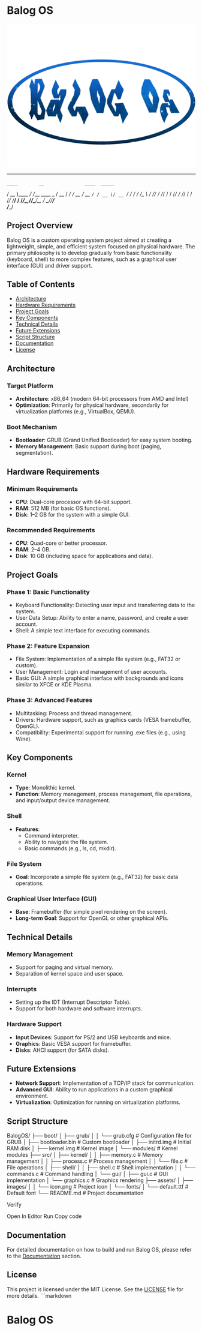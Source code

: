 # Balog OS

![Balog OS Icon](assets/images/icon.png)
   _               _____ _____ 
    ____        __               ____  _____
   / __ )____ _/ /___  ____ _   / __ \/ ___/
  / __  / __ `/ / __ \/ __ `/  / / / /\__ \ 
 / /_/ / /_/ / / /_/ / /_/ /  / /_/ /___/ / 
/_____/\__,_/_/\____/\__, /   \____//____/  
                    /____/                  
## Project Overview

Balog OS is a custom operating system project aimed at creating a lightweight, simple, and efficient system focused on physical hardware. The primary philosophy is to develop gradually from basic functionality (keyboard, shell) to more complex features, such as a graphical user interface (GUI) and driver support.

## Table of Contents

- [Architecture](#architecture)
- [Hardware Requirements](#hardware-requirements)
- [Project Goals](#project-goals)
- [Key Components](#key-components)
- [Technical Details](#technical-details)
- [Future Extensions](#future-extensions)
- [Script Structure](#script-structure)
- [Documentation](#documentation)
- [License](#license)

## Architecture

### Target Platform

- **Architecture**: x86_64 (modern 64-bit processors from AMD and Intel)
- **Optimization**: Primarily for physical hardware, secondarily for virtualization platforms (e.g., VirtualBox, QEMU).

### Boot Mechanism

- **Bootloader**: GRUB (Grand Unified Bootloader) for easy system booting.
- **Memory Management**: Basic support during boot (paging, segmentation).

## Hardware Requirements

### Minimum Requirements

- **CPU**: Dual-core processor with 64-bit support.
- **RAM**: 512 MB (for basic OS functions).
- **Disk**: 1–2 GB for the system with a simple GUI.

### Recommended Requirements

- **CPU**: Quad-core or better processor.
- **RAM**: 2–4 GB.
- **Disk**: 10 GB (including space for applications and data).

## Project Goals

### Phase 1: Basic Functionality

- Keyboard Functionality: Detecting user input and transferring data to the system.
- User Data Setup: Ability to enter a name, password, and create a user account.
- Shell: A simple text interface for executing commands.

### Phase 2: Feature Expansion

- File System: Implementation of a simple file system (e.g., FAT32 or custom).
- User Management: Login and management of user accounts.
- Basic GUI: A simple graphical interface with backgrounds and icons similar to XFCE or KDE Plasma.

### Phase 3: Advanced Features

- Multitasking: Process and thread management.
- Drivers: Hardware support, such as graphics cards (VESA framebuffer, OpenGL).
- Compatibility: Experimental support for running .exe files (e.g., using Wine).

## Key Components

### Kernel

- **Type**: Monolithic kernel.
- **Function**: Memory management, process management, file operations, and input/output device management.

### Shell

- **Features**:
  - Command interpreter.
  - Ability to navigate the file system.
  - Basic commands (e.g., ls, cd, mkdir).

### File System

- **Goal**: Incorporate a simple file system (e.g., FAT32) for basic data operations.

### Graphical User Interface (GUI)

- **Base**: Framebuffer (for simple pixel rendering on the screen).
- **Long-term Goal**: Support for OpenGL or other graphical APIs.

## Technical Details

### Memory Management

- Support for paging and virtual memory.
- Separation of kernel space and user space.

### Interrupts

- Setting up the IDT (Interrupt Descriptor Table).
- Support for both hardware and software interrupts.

### Hardware Support

- **Input Devices**: Support for PS/2 and USB keyboards and mice.
- **Graphics**: Basic VESA support for framebuffer.
- **Disks**: AHCI support (for SATA disks).

## Future Extensions

- **Network Support**: Implementation of a TCP/IP stack for communication.
- **Advanced GUI**: Ability to run applications in a custom graphical environment.
- **Virtualization**: Optimization for running on virtualization platforms.

## Script Structure
BalogOS/ ├── boot/ │ ├── grub/ │ │ └── grub.cfg # Configuration file for GRUB │ ├── bootloader.bin # Custom bootloader │ ├── initrd.img # Initial RAM disk │ ├── kernel.img # Kernel image │ └── modules/ # Kernel modules ├── src/ │ ├── kernel/ │ │ ├── memory.c # Memory management │ │ ├── process.c # Process management │ │ └── file.c # File operations │ ├── shell/ │ │ ├── shell.c # Shell implementation │ │ └── commands.c # Command handling │ └── gui/ │ ├── gui.c # GUI implementation │ └── graphics.c # Graphics rendering ├── assets/ │ ├── images/ │ │ └── icon.png # Project icon │ └── fonts/ │ └── default.ttf # Default font └── README.md # Project documentation


Verify

Open In Editor
Run
Copy code

## Documentation

For detailed documentation on how to build and run Balog OS, please refer to the [Documentation](#documentation) section.

## License

This project is licensed under the MIT License. See the [LICENSE](LICENSE) file for more details. ```markdown
# Balog OS
